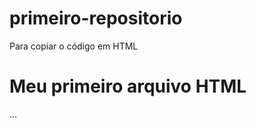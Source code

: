 # primeiro-repositorio

Para copiar o código em HTML
<html>
 <h1>Meu primeiro arquivo HTML</h1>
</html>
...

